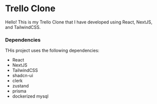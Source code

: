 # Trello Clone

Hello! This is my Trello Clone that I have developed
using React, NextJS, and TailwindCSS.

### Dependencies

THis project uses the following dependencies:

- React
- NextJS
- TailwindCSS
- shadcn-ui
- clerk
- zustand
- prisma
- dockerized mysql
